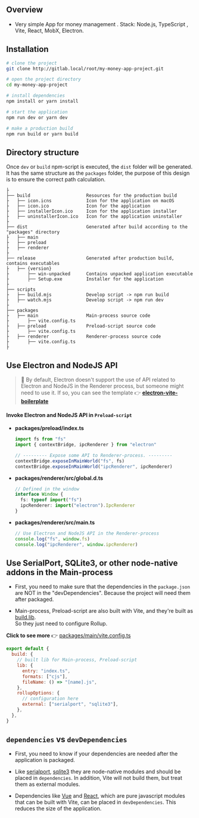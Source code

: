 
## Overview

- Very simple App for money management . Stack: Node.js, TypeScript , Vite, React, MobX, Electron.

## Installation

```bash
# clone the project
git clone http://gitlab.local/root/my-money-app-project.git

# open the project directory
cd my-money-app-project

# install dependencies
npm install or yarn install

# start the application
npm run dev or yarn dev

# make a production build
npm run build or yarn build
```

## Directory structure

Once `dev` or `build` npm-script is executed, the `dist` folder will be generated. It has the same structure as the `packages` folder, the purpose of this design is to ensure the correct path calculation.

```tree
├
├── build                     Resources for the production build
├   ├── icon.icns             Icon for the application on macOS
├   ├── icon.ico              Icon for the application
├   ├── installerIcon.ico     Icon for the application installer
├   ├── uninstallerIcon.ico   Icon for the application uninstaller
├
├── dist                      Generated after build according to the "packages" directory
├   ├── main
├   ├── preload
├   ├── renderer
├
├── release                   Generated after production build, contains executables
├   ├── {version}
├       ├── win-unpacked      Contains unpacked application executable
├       ├── Setup.exe         Installer for the application
├
├── scripts
├   ├── build.mjs             Develop script -> npm run build
├   ├── watch.mjs             Develop script -> npm run dev
├
├── packages
├   ├── main                  Main-process source code
├       ├── vite.config.ts
├   ├── preload               Preload-script source code
├       ├── vite.config.ts
├   ├── renderer              Renderer-process source code
├       ├── vite.config.ts
├
```

## Use Electron and NodeJS API

> 🚧 By default, Electron doesn't support the use of API related to Electron and NodeJS in the Renderer process, but someone might need to use it. If so, you can see the template 👉 **[electron-vite-boilerplate](https://github.com/caoxiemeihao/electron-vite-boilerplate)**

#### Invoke Electron and NodeJS API in `Preload-script`

- **packages/preload/index.ts**

    ```typescript
    import fs from "fs"
    import { contextBridge, ipcRenderer } from "electron"

    // --------- Expose some API to Renderer-process. ---------
    contextBridge.exposeInMainWorld("fs", fs)
    contextBridge.exposeInMainWorld("ipcRenderer", ipcRenderer)
    ```

- **packages/renderer/src/global.d.ts**

    ```typescript
    // Defined in the window
    interface Window {
      fs: typeof import("fs")
      ipcRenderer: import("electron").IpcRenderer
    }
    ```

- **packages/renderer/src/main.ts**

    ```typescript
    // Use Electron and NodeJS API in the Renderer-process
    console.log("fs", window.fs)
    console.log("ipcRenderer", window.ipcRenderer)
    ```

## Use SerialPort, SQLite3, or other node-native addons in the Main-process

- First, you need to make sure that the dependencies in the `package.json` are NOT in the "devDependencies". Because the project will need them after packaged.

- Main-process, Preload-script are also built with Vite, and they're built as [build.lib](https://vitejs.dev/config/#build-lib).  
    So they just need to configure Rollup.

**Click to see more** 👉 [packages/main/vite.config.ts](https://github.com/caoxiemeihao/vite-react-electron/blob/main/packages/main/vite.config.ts)

```js
export default {
  build: {
    // built lib for Main-process, Preload-script
    lib: {
      entry: "index.ts",
      formats: ["cjs"],
      fileName: () => "[name].js",
    },
    rollupOptions: {
      // configuration here
      external: ["serialport", "sqlite3"],
    },
  },
}
```

## `dependencies` vs `devDependencies`

- First, you need to know if your dependencies are needed after the application is packaged.

- Like [serialport](https://www.npmjs.com/package/serialport), [sqlite3](https://www.npmjs.com/package/sqlite3) they are node-native modules and should be placed in `dependencies`. In addition, Vite will not build them, but treat them as external modules.

- Dependencies like [Vue](https://www.npmjs.com/package/vue) and [React](https://www.npmjs.com/package/react), which are pure javascript modules that can be built with Vite, can be placed in `devDependencies`. This reduces the size of the application.

<!-- ## Result -->

<!-- <img width="400px" src="react-win.png" /> -->
